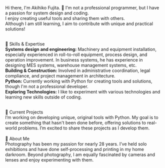 Hi there, I'm Akihiko Fujita. 👋
I'm not a professional programmer, but I have a passion for system design and coding.<br>
I enjoy creating useful tools and sharing them with others.<br>
Although I am still learning, I aim to contribute with unique and practical solutions!<br>
<br>

🔧 Skills & Expertise<br>
**Systems design and engineering:** Machinery and equipment installation, especially experienced in roll-to-roll equipment,  process design, and operation improvement. In business systems, he has experience in designing MES systems, warehouse management systems, etc.<br>
**Building & Construction:** Involved in administrative coordination, legal compliance, and project management in architecture.<br>
**Python:** Currently working with Python for creating tools and solutions, though I'm not a professional developer.<br>
**Exploring Technologies:** I like to experiment with various technologies and learning new skills outside of coding.<br>

<br>
🎯 Current Projects <br>
I’m working on developing unique, original tools with Python. My goal is to create something that hasn't been done before, offering solutions to real-world problems. I’m excited to share these projects as I develop them.<br>

<br>
📸 About Me<br>
Photography has been my passion for nearly 28 years. I’ve held solo exhibitions and have done self-processing and printing in my home darkroom. Beyond photography, I am equally fascinated by cameras and lenses and enjoy experimenting with them.<br>



<!---
Akihiko-Fuji/Akihiko-Fuji is a ✨ special ✨ repository because its `README.md` (this file) appears on your GitHub profile.
You can click the Preview link to take a look at your changes.
--->
